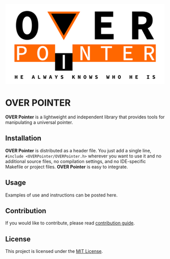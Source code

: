 
![Пример изображения](logo.png)

# OVER POINTER
**OVER Pointer** is a lightweight and independent library that provides tools for manipulating a universal pointer.

## Installation

**OVER Pointer** is distributed as a header file. You just add a single line, `#include <OVERPointer/OVERPointer.h>` wherever you want to use it and no additional source files, no compilation settings, and no IDE-specific Makefile or project files. **OVER Pointer** is easy to integrate.

## Usage

Examples of use and instructions can be posted here.

## Contribution

If you would like to contribute, please read [contribution guide](CONTRIBUTING.md).

## License

This project is licensed under the [MIT License](LICENSE).
